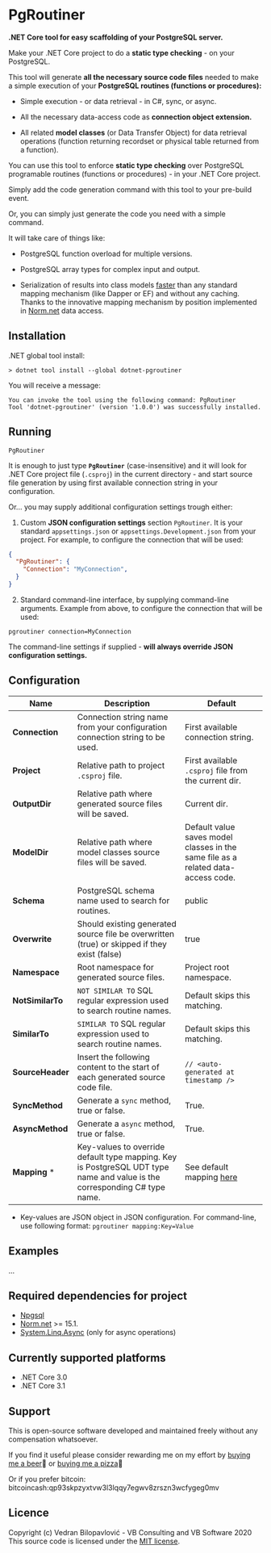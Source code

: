 # PgRoutiner

**.NET Core tool for easy scaffolding of your PostgreSQL server.**

Make your .NET Core project to do a **static type checking** - on your PostgreSQL.

This tool will generate **all the necessary source code files** needed to make a simple execution of your **PostgreSQL routines (functions or procedures):**

- Simple execution - or data retrieval - in C#, sync, or async.

- All the necessary data-access code as **connection object extension.** 

- All related **model classes** (or Data Transfer Object) for data retrieval operations (function returning recordset or physical table returned from a function).

You can use this tool to enforce **static type checking** over PostgreSQL programable routines (functions or procedures) - in your .NET Core project.

Simply add the code generation command with this tool to your pre-build event.

Or, you can simply just generate the code you need with a simple command. 

It will take care of things like:

- PostgreSQL function overload for multiple versions.

- PostgreSQL array types for complex input and output.

- Serialization of results into class models [faster](https://github.com/vbilopav/NoOrm.Net/blob/master/PERFOMANCE-TESTS.md) than any standard mapping mechanism (like Dapper or EF) and without any caching. Thanks to the innovative mapping mechanism by position implemented in [Norm.net](https://github.com/vbilopav/NoOrm.Net) data access.

## Installation

.NET global tool install:

```
> dotnet tool install --global dotnet-pgroutiner
```

You will receive a message:

```
You can invoke the tool using the following command: PgRoutiner
Tool 'dotnet-pgroutiner' (version '1.0.0') was successfully installed.
```

## Running

```
PgRoutiner
```

It is enough to just type **`PgRoutiner`** (case-insensitive) and it will look for .NET Core project file (`.csproj`) in the current directory - and start source file generation by using first available connection string in your configuration.

Or... you may supply additional configuration settings trough either:

1) Custom **JSON configuration settings** section `PgRoutiner`. It is your standard `appsettings.json` or `appsettings.Development.json` from your project. For example, to configure the connection that will be used:

```json
{
  "PgRoutiner": {
    "Connection": "MyConnection",
  }
}
```

2) Standard command-line interface, by supplying command-line arguments. Example from above, to configure the connection that will be used:

```
pgroutiner connection=MyConnection
```

The command-line settings if supplied - **will always override JSON configuration settings.**

## Configuration

| Name | Description | Default |
| ---- | ----------- | ------- |
| **Connection** | Connection string name from your configuration connection string to be used. | First available connection string. |
| **Project** | Relative path to project `.csproj` file. | First available `.csproj` file from the current dir. |
| **OutputDir** | Relative path where generated source files will be saved. | Current dir. |
| **ModelDir** | Relative path where model classes source files will be saved. | Default value saves model classes in the same file as a related data-access code. |
| **Schema** | PostgreSQL schema name used to search for routines.  | public |
| **Overwrite** | Should existing generated source file be overwritten (true) or skipped if they exist (false) | true |
| **Namespace** |  Root namespace for generated source files. | Project root namespace. |
| **NotSimilarTo** | `NOT SIMILAR TO` SQL regular expression used to search routine names. | Default skips this matching. |
| **SimilarTo** | `SIMILAR TO` SQL regular expression used to search routine names. | Default skips this matching. |
| **SourceHeader** | Insert the following content to the start of each generated source code file. | `// <auto-generated at timestamp />` |
| **SyncMethod** | Generate a `sync` method, true or false. |  True. |
| **AsyncMethod** | Generate a `async` method, true or false. | True. |
| **Mapping** * | Key-values to override default type mapping. Key is PostgreSQL UDT type name and value is the corresponding C# type name. | See default mapping [here](/PgRoutiner/Settings.cs#L24)  |

* Key-values are JSON object in JSON configuration. For command-line, use following format: `pgroutiner mapping:Key=Value`

## Examples

...

## Required dependencies for project

- [Npgsql](https://www.nuget.org/packages/Npgsql/)
- [Norm.net](https://www.nuget.org/packages/Norm.net/) >= 15.1.
- [System.Linq.Async](https://www.nuget.org/packages/System.Linq.Async/) (only for async operations)

## Currently supported platforms

- .NET Core 3.0
- .NET Core 3.1

## Support

This is open-source software developed and maintained freely without any compensation whatsoever.

If you find it useful please consider rewarding me on my effort by [buying me a beer](https://www.paypal.me/vbsoftware/5)🍻 or [buying me a pizza](https://www.paypal.me/vbsoftware/10)🍕

Or if you prefer bitcoin:
bitcoincash:qp93skpzyxtvw3l3lqqy7egwv8zrszn3wcfygeg0mv

## Licence

Copyright (c) Vedran Bilopavlović - VB Consulting and VB Software 2020
This source code is licensed under the [MIT license](https://github.com/vbilopav/NoOrm.Net/blob/master/LICENSE).
